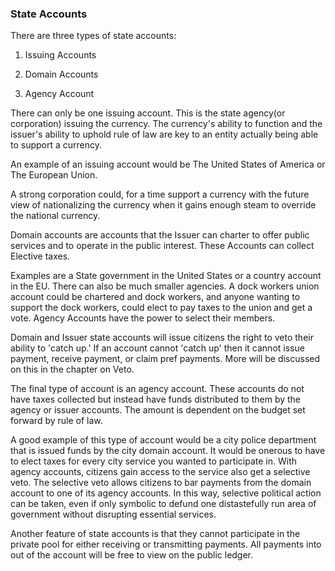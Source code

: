 ### State Accounts




There are three types of state accounts:


1. Issuing Accounts

2. Domain Accounts

3. Agency Account



There can only be one issuing account. This is the state agency(or corporation) issuing the currency. The currency's ability to function and the issuer's ability to uphold rule of law are key to an entity actually being able to support a currency.



An example of an issuing account would be The United States of America or The European Union.



A strong corporation could, for a time support a currency with the future view of nationalizing the currency when it gains enough steam to override the national currency.



Domain accounts are accounts that the Issuer can charter to offer public services and to operate in the public interest. These Accounts can collect Elective taxes.



Examples are a State government in the United States or a country account in the EU. There can also be much smaller agencies. A dock workers union account could be chartered and dock workers, and anyone wanting to support the dock workers, could elect to pay taxes to the union and get a vote. Agency Accounts have the power to select their members.

Domain and Issuer state accounts will issue citizens the right to veto their ability to 'catch up.' If an account cannot 'catch up' then it cannot issue payment, receive payment, or claim pref payments. More will be discussed on this in the chapter on Veto.

The final type of account is an agency account. These accounts do not have taxes collected but instead have funds distributed to them by the agency or issuer accounts. The amount is dependent on the budget set forward by rule of law.

A good example of this type of account would be a city police department that is issued funds by the city domain account. It would be onerous to have to elect taxes for every city service you wanted to participate in. With agency accounts, citizens gain access to the service also get a selective veto. The selective veto allows citizens to bar payments from the domain account to one of its agency accounts. In this way, selective political action can be taken, even if only symbolic to defund one distastefully run area of government without disrupting essential services.

Another feature of state accounts is that they cannot participate in the private pool for either receiving or transmitting payments. All payments into out of the account will be free to view on the public ledger.

